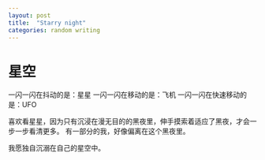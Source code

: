 ```yaml
---
layout: post
title:  "Starry night"
categories: random writing
---
```

# 星空

一闪一闪在抖动的是：星星
一闪一闪在移动的是：飞机
一闪一闪在快速移动的是：UFO

喜欢看星星，因为只有沉浸在漫无目的的黑夜里，伸手摸索着适应了黑夜，才会一步一步看清更多。
有一部分的我，好像偏离在这个黑夜里。


我愿独自沉溺在自己的星空中。